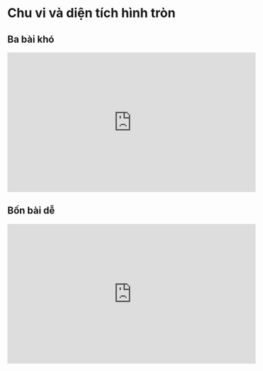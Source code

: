 # Chu vi và diện tích hình tròn
## Ba bài khó
<iframe width="560" height="315" src="https://www.youtube.com/embed/nBnV5HEhieA?si=CjgpToWOiJ22jNVn" title="YouTube video player" frameborder="0" allow="accelerometer; autoplay; clipboard-write; encrypted-media; gyroscope; picture-in-picture; web-share" referrerpolicy="strict-origin-when-cross-origin" allowfullscreen></iframe>


## Bốn bài dễ
<iframe width="560" height="315" src="https://www.youtube.com/embed/H7w347oyNDI?si=UV3OLEsBL8S0h9J3" title="YouTube video player" frameborder="0" allow="accelerometer; autoplay; clipboard-write; encrypted-media; gyroscope; picture-in-picture; web-share" referrerpolicy="strict-origin-when-cross-origin" allowfullscreen></iframe>